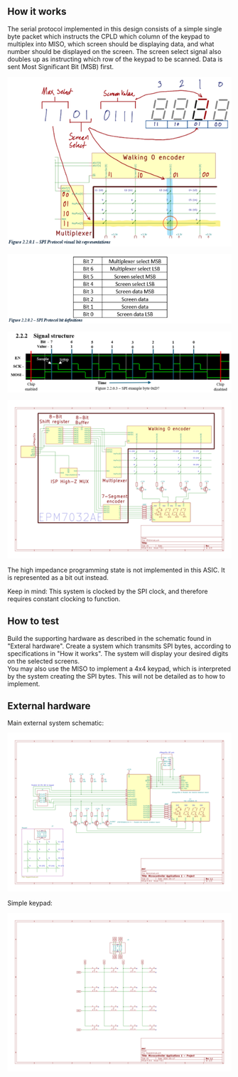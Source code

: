 <!---

This file is used to generate your project datasheet. Please fill in the information below and delete any unused
sections.

You can also include images in this folder and reference them in the markdown. Each image must be less than
512 kb in size, and the combined size of all images must be less than 1 MB.
-->

## How it works

The serial protocol implemented in this design consists of a simple single byte packet which instructs the CPLD which column of the keypad to multiplex into MISO, which screen should be displaying data, and what number should be displayed on the screen. The screen select signal also doubles up as instructing which row of the keypad to be scanned.
Data is sent Most Significant Bit (MSB) first.


![SPI Protocol visual bit representations](./images/2.2.0.1_bit_representations.png)

![SPI Protocol bit definitions](./images/2.2.0.2_bit_definitions.png)

![SPI example byte 0xD7](./images/2.2.0.3_example_byte.png)

![Verilog block diagram](./images/EPM7032AE_internal.png)

The high impedance programming state is not implemented in this ASIC. It is represented as a bit out instead.
 
Keep in mind: This system is clocked by the SPI clock, and therefore requires constant clocking to function.


## How to test

Build the supporting hardware as described in the schematic found in "Exteral hardware". Create a system which transmits SPI bytes, according to specifications in "How it works". The system will display your desired digits on the selected screens.  
You may also use the MISO to implement a 4x4 keypad, which is interpreted by the system creating the SPI bytes. This will not be detailed as to how to implement.

## External hardware

Main external system schematic:

![Main schematic](./images/Main.png)

Simple keypad:

![Keypad schematic](./images/page2.png)




